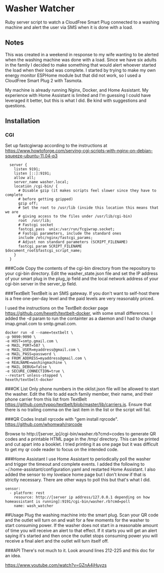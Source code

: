 # Washer Watcher
Ruby server script to watch a CloudFree Smart Plug connected to a washing machine and alert the user via SMS when it is done with a load.

## Notes
This was created in a weekend in response to my wife wanting to be alerted when the washing machine was done with a load.  Since we have six adults in the family I decided to make something that would alert whoever started the load when their load was complete.  I started by trying to make my own energy monitor ESPHome module but that did not work, so I used a CloudFree Smart Plug 2 with Tasmota.

My machine is already running Nginx, Docker, and Home Assistant.  My experience with Home Assistant is limited and I'm guessing I could have leveraged it better, but this is what I did.  Be kind with suggestions and questions.

## Installation
### CGI
Set up fastcgiwrap according to the instructions at https://www.howtoforge.com/serving-cgi-scripts-with-nginx-on-debian-squeeze-ubuntu-11.04-p3
~~~~
  server {
    listen 9191;
    listen [::]:9191;
    allow all;
    server_name washer.local;
    location /cgi-bin/ {
      # Disable gzip (it makes scripts feel slower since they have to complete
      # before getting gzipped)
      gzip off;
      # Set the root to /usr/lib (inside this location this means that we are
      # giving access to the files under /usr/lib/cgi-bin)
      root  /usr/lib;
      # Fastcgi socket
      fastcgi_pass  unix:/var/run/fcgiwrap.socket;
      # Fastcgi parameters, include the standard ones
      include /etc/nginx/fastcgi_params;
      # Adjust non standard parameters (SCRIPT_FILENAME)
      fastcgi_param SCRIPT_FILENAME  $document_root$fastcgi_script_name;
    }
  }
~~~~

###Code
Copy the contents of the cgi-bin directory from the repository to your cgi-bin directory.  Edit the washer_state.json file and set the IP address of your smart plug in the plug_ip field and the local network address of your cgi-bin server in the server_ip field.

###TextBelt
TextBelt is an SMS gateway.  If you don't want to self-host there is a free one-per-day level and the paid levels are very reasonably priced.

I used the instructions on the TextBelt docker page https://github.com/hexeth/textbelt-docker, with some small differences.  I added the -d param to run the containter as a daemon and I had to change imap.gmail.com to smtp.gmail.com.

~~~~
docker run -d --name=textbelt \
-p 9090:9090 \
-e HOST=smtp.gmail.com \
-e MAIL_PORT=587 \
-e MAIL_USER=myaddress@gmail.com \
-e MAIL_PASS=password \
-e FROM_ADDRESS=myaddress@gmail.com \
-e REALNAME=washingmachine \
-e MAIL_DEBUG=false \
-e SECURE_CONNECTION=true \
--restart unless-stopped \
hexeth/textbelt-docker
~~~~

###OK List
Only phone numbers in the oklist.json file will be allowed to start the washer.  Edit the file to add each family member, their name, and their phone carrier from this list from TextBelt https://github.com/typpo/textbelt/blob/master/lib/carriers.js.  Ensure that there is no trailing comma on the last item in the list or the script will fail.

###QR Codes
Install rqrcode with "gem install rqrcode".  https://github.com/whomwah/rqrcode

Browse to http://[server_ip]/cgi-bin/washer.rb?cmd=codes to generate QR codes and a printable HTML page in the /tmp/ directory.  This can be printed and cut apart into a booklet.  I tried printing it as one page but it was difficult to get my qr code reader to focus on the intended code.

###Home Assistant
I use Home Assistant to periodically poll the washer and trigger the timeout and complete events.  I added the following to ~/.home-assistant/configuration.yaml and restarted Home Assistant.  I also added the sensor to my lovelace home page but I don't know if that is strictly necessary.  There are other ways to poll this but that's what I did.

~~~~
sensor:
  - platform: rest
    resource: http://[server ip address/127.0.0.1 depending on how homeassistant is running]:9191/cgi-bin/washer.rb?cmd=poll
    name: wash_watcher
~~~~

##Usage
Plug the washing machine into the smart plug.  Scan your QR code and the outlet will turn on and wait for a few moments for the washer to start consuming power.  If the washer does not start in a reasonable amount of time you will receive an alert to that effect.  If it starts you will get an alert saying it's started and then once the outlet stops consuming power you will receive a final alert and the outlet will turn itself off.

###API
There's not much to it.  Look around lines 212-225 and this doc for an idea.




https://www.youtube.com/watch?v=GZnA4jHuyzs
